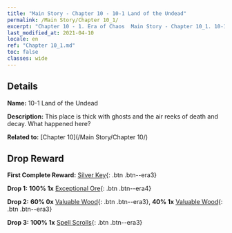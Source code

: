 ```yaml
---
title: "Main Story - Chapter 10 - 10-1 Land of the Undead"
permalink: /Main Story/Chapter 10_1/
excerpt: "Chapter 10 - 1. Era of Chaos  Main Story - Chapter 10_1. 10-1 Land of the Undead"
last_modified_at: 2021-04-10
locale: en
ref: "Chapter 10_1.md"
toc: false
classes: wide
---
```


## Details

 **Name:** 10-1 Land of the Undead

 **Description:** This place is thick with ghosts and the air reeks of death and decay. What happened here?

 **Related to:** [Chapter 10](/Main Story/Chapter 10/)

## Drop Reward

 **First Complete Reward:** [Silver Key](/Items/con_693/){: .btn .btn--era3}

 **Drop 1:** **100% 1x** [Exceptional Ore](/Items/mat_33/){: .btn .btn--era4}

 **Drop 2:** **60% 0x** [Valuable Wood](/Items/mat_27/){: .btn .btn--era3}, **40% 1x** [Valuable Wood](/Items/mat_27/){: .btn .btn--era3}

 **Drop 3:** **100% 1x** [Spell Scrolls](/Items/con_694/){: .btn .btn--era3}

